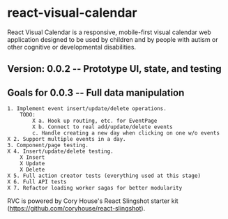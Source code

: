 # react-visual-calendar

React Visual Calendar is a responsive, mobile-first visual calendar web application designed to be used by children and by people with autism or other cognitive or developmental disabilities.

## Version: 0.0.2 -- Prototype UI, state, and testing

## Goals for 0.0.3 -- Full data manipulation

    1. Implement event insert/update/delete operations.
        TODO: 
            X a. Hook up routing, etc. for EventPage
            X b. Connect to real add/update/delete events
            c. Handle creating a new day when clicking on one w/o events
    X 2. Support multiple events in a day.
    3. Component/page testing.
    X 4. Insert/update/delete testing.
        X Insert
        X Update
        X Delete
    X 5. Full action creator tests (everything used at this stage)
    X 6. Full API tests
    X 7. Refactor loading worker sagas for better modularity


RVC is powered by Cory House's React Slingshot starter kit (https://github.com/coryhouse/react-slingshot).

